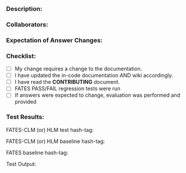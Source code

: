 <!--- Provide a general summary of your changes in the Title above -->

### Description:
<!--- Describe your changes in detail -->
<!--- please add issue number if one exists -->

### Collaborators:
<!--- List names of collaborators or people who have interacted -->
<!--- in bringing about this set of changes -->
<!--- consultation, discussions, etc. -->

### Expectation of Answer Changes:
<!--- Please describe under what conditions, if any, -->
<!--- the model is expected to generated different answers -->
<!--- from the master version of the code -->


### Checklist:
<!--- Go over all the following points, and put an `x` in all the boxes that apply. -->
<!--- If you're unsure about any of these, don't hesitate to ask. We're here to help! -->
- [ ] My change requires a change to the documentation.
- [ ] I have updated the in-code documentation AND wiki accordingly.
- [ ] I have read the **CONTRIBUTING** document.
- [ ] FATES PASS/FAIL regression tests were run
- [ ] If answers were expected to change, evaluation was performed and provided

### Test Results:
<!--- Non-trivial changes require the PASS/FAIL regression tests. -->
<!--- If changes to code are NOT expected to change answers, tests must -->
<!--- be run against a baseline. -->

FATES-CLM (or) HLM test hash-tag:

FATES-CLM (or) HLM baseline hash-tag:

FATES baseline hash-tag:

Test Output:

<!--- paste in test results here -->


<!--this template is from https://www.talater.com/open-source-templates/#/page/99--> 